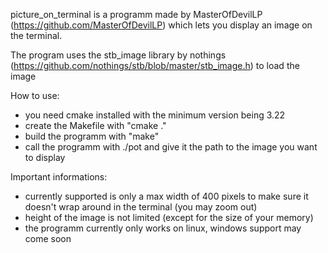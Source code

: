 picture_on_terminal is a programm made by MasterOfDevilLP (https://github.com/MasterOfDevilLP) which lets you display an image on the terminal.

The program uses the stb_image library by nothings (https://github.com/nothings/stb/blob/master/stb_image.h) to load the image

How to use:
- you need cmake installed with the minimum version being 3.22
- create the Makefile with "cmake ."
- build the programm with "make"
- call the programm with ./pot and give it the path to the image you want to display

Important informations:
- currently supported is only a max width of 400 pixels to make sure it doesn't wrap around in the terminal (you may zoom out)
- height of the image is not limited (except for the size of your memory)
- the programm currently only works on linux, windows support may come soon
